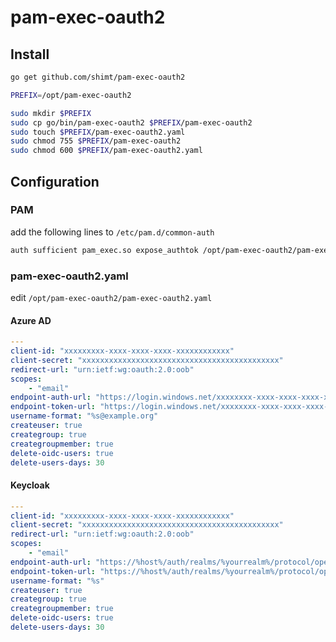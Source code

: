 # pam-exec-oauth2

## Install

```bash
go get github.com/shimt/pam-exec-oauth2

PREFIX=/opt/pam-exec-oauth2

sudo mkdir $PREFIX
sudo cp go/bin/pam-exec-oauth2 $PREFIX/pam-exec-oauth2
sudo touch $PREFIX/pam-exec-oauth2.yaml
sudo chmod 755 $PREFIX/pam-exec-oauth2
sudo chmod 600 $PREFIX/pam-exec-oauth2.yaml
```

## Configuration

### PAM

add the following lines to `/etc/pam.d/common-auth`

```bash
auth sufficient pam_exec.so expose_authtok /opt/pam-exec-oauth2/pam-exec-oauth2
```

### pam-exec-oauth2.yaml

edit `/opt/pam-exec-oauth2/pam-exec-oauth2.yaml`

#### Azure AD

```yaml
---
client-id: "xxxxxxxxx-xxxx-xxxx-xxxx-xxxxxxxxxxxx"
client-secret: "xxxxxxxxxxxxxxxxxxxxxxxxxxxxxxxxxxxxxxxxxxxx"
redirect-url: "urn:ietf:wg:oauth:2.0:oob"
scopes: 
    - "email"
endpoint-auth-url: "https://login.windows.net/xxxxxxxx-xxxx-xxxx-xxxx-xxxxxxxxxxxx/oauth2/authorize"
endpoint-token-url: "https://login.windows.net/xxxxxxxx-xxxx-xxxx-xxxx-xxxxxxxxxxxx/oauth2/token"
username-format: "%s@example.org"
createuser: true
creategroup: true
creategroupmember: true
delete-oidc-users: true
delete-users-days: 30
```

#### Keycloak

```yaml
---
client-id: "xxxxxxxxx-xxxx-xxxx-xxxx-xxxxxxxxxxxx"
client-secret: "xxxxxxxxxxxxxxxxxxxxxxxxxxxxxxxxxxxxxxxxxxxx"
redirect-url: "urn:ietf:wg:oauth:2.0:oob"
scopes: 
    - "email"
endpoint-auth-url: "https://%host%/auth/realms/%yourrealm%/protocol/openid-connect/auth"
endpoint-token-url: "https://%host%/auth/realms/%yourrealm%/protocol/openid-connect/token"
username-format: "%s"
createuser: true
creategroup: true
creategroupmember: true
delete-oidc-users: true
delete-users-days: 30
```
